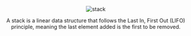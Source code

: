 <p align="center">
  <img src="https://github.com/user-attachments/assets/ef7e996b-629e-4dc5-9d17-5efb1266eaeb" alt="stack">
</p>

<p align="center">
A stack is a linear data structure that follows the Last In, First Out (LIFO) principle, meaning the last element added is the first to be removed.
</p>
